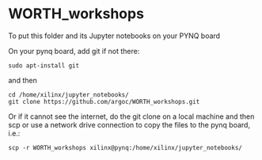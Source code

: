 # WORTH_workshops

To put this folder and its Jupyter notebooks on your PYNQ board

On your pynq board, add git if not there:

    sudo apt-install git

and then

    cd /home/xilinx/jupyter_notebooks/
    git clone https://github.com/argoc/WORTH_workshops.git

Or if it cannot see the internet, do the git clone on a local machine and then scp or use a network drive connection to copy the files to the pynq board, i.e.:

    scp -r WORTH_workshops xilinx@pynq:/home/xilinx/jupyter_notebooks/

